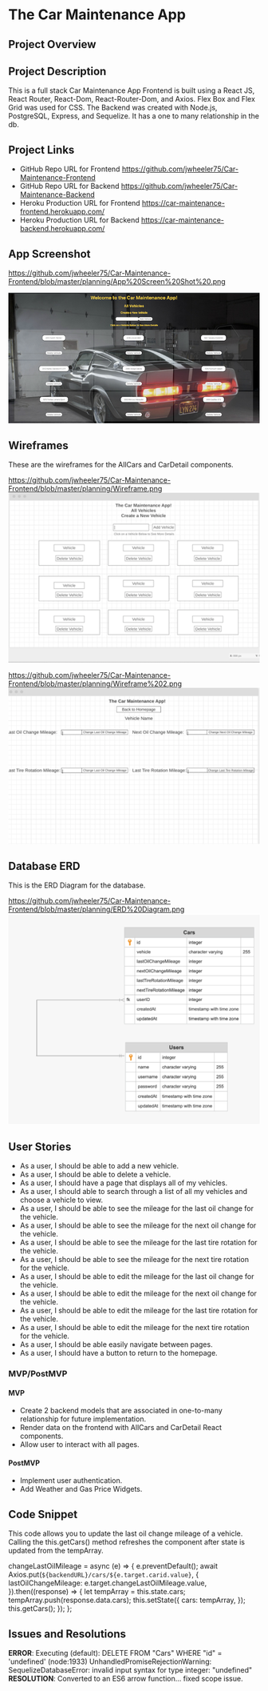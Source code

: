 # The Car Maintenance App

## Project Overview


## Project Description
This is a full stack Car Maintenance App Frontend is built using a React JS, React Router, React-Dom, React-Router-Dom, and Axios. Flex Box and Flex Grid was used for CSS.  The Backend was created with Node.js, PostgreSQL, Express, and Sequelize.  It has a one to many relationship in the db.

## Project Links

- GitHub Repo URL for Frontend https://github.com/jwheeler75/Car-Maintenance-Frontend
- GitHub Repo URL for Backend https://github.com/jwheeler75/Car-Maintenance-Backend
- Heroku Production URL for Frontend https://car-maintenance-frontend.herokuapp.com/
- Heroku Production URL for Backend https://car-maintenance-backend.herokuapp.com/

## App Screenshot

https://github.com/jwheeler75/Car-Maintenance-Frontend/blob/master/planning/App%20Screen%20Shot%20.png

![](planning/App%20Screen%20Shot%20.png)


## Wireframes

These are the wireframes for the AllCars and CarDetail components.

https://github.com/jwheeler75/Car-Maintenance-Frontend/blob/master/planning/Wireframe.png
![](planning/Wireframe.png)

https://github.com/jwheeler75/Car-Maintenance-Frontend/blob/master/planning/Wireframe%202.png
![](planning/Wireframe%202.png)

## Database ERD

This is the ERD Diagram for the database.

https://github.com/jwheeler75/Car-Maintenance-Frontend/blob/master/planning/ERD%20Diagram.png
![](planning/ERD%20Diagram.png)


## User Stories
- As a user, I should be able to add a new vehicle.
- As a user, I should be able to delete a vehicle.
- As a user, I should have a page that displays all of my vehicles.
- As a user, I should able to search through a list of all my vehicles and choose a vehicle to view.
- As a user, I should be able to see the mileage for the last oil change for the vehicle. 
- As a user, I should be able to see the mileage for the next oil change for the vehicle. 
- As a user, I should be able to see the mileage for the last tire rotation for the vehicle. 
- As a user, I should be able to see the mileage for the next tire rotation for the vehicle. 
- As a user, I should be able to edit the mileage for the last oil change for the vehicle.
- As a user, I should be able to edit the mileage for the next oil change for the vehicle. 
- As a user, I should be able to edit the mileage for the last tire rotation for the vehicle. 
- As a user, I should be able to edit the mileage for the next tire rotation for the vehicle. 
- As a user, I should be able easily navigate between pages.
- As a user, I should have a button to return to the homepage.



### MVP/PostMVP

 #### MVP

- Create 2 backend models that are associated in one-to-many relationship for future implementation. 
- Render data on the frontend with AllCars and CarDetail React components.
- Allow user to interact with all pages.

#### PostMVP
- Implement user authentication.
- Add Weather and Gas Price Widgets.



## Code Snippet

This code allows you to update the last oil change mileage of a vehicle.  Calling the this.getCars() method refreshes the component after state is updated from the tempArray.

changeLastOilMileage = async (e) => {
    e.preventDefault();
    await Axios.put(`${backendURL}/cars/${e.target.carid.value}`, {
      lastOilChangeMileage: e.target.changeLastOilMileage.value,
    }).then((response) => {
      let tempArray = this.state.cars;
      tempArray.push(response.data.cars);
      this.setState({
        cars: tempArray,
      });
      this.getCars();
    });
  };

## Issues and Resolutions

**ERROR**: Executing (default): DELETE FROM "Cars" WHERE "id" = 'undefined'
(node:1933) UnhandledPromiseRejectionWarning: SequelizeDatabaseError: invalid input syntax for type integer: "undefined"                          
**RESOLUTION**: Converted to an ES6 arrow function... fixed scope issue.
